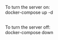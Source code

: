 <p>To turn the server on:<br> 
docker-compose up -d <br><br>

To turn the server off:<br> 
docker-compose down
</p>
